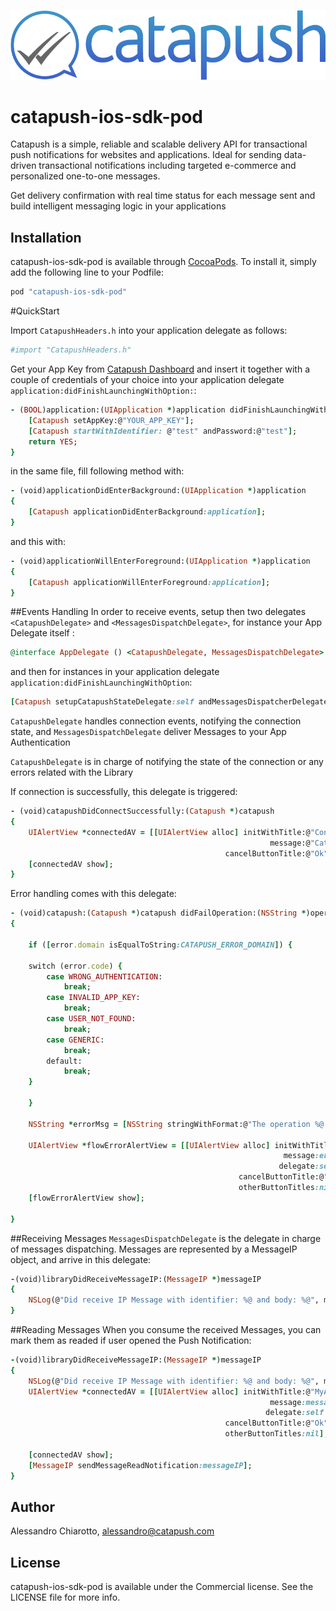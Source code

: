 ![Catapush Logo](https://github.com/Catapush/catapush-ios-sdk-pod/blob/master/catapush_logo.png)


# catapush-ios-sdk-pod

Catapush is a simple, reliable and scalable delivery API for transactional push notifications for websites and applications. Ideal for sending data-driven transactional notifications including targeted e-commerce and personalized one-to-one messages.

Get delivery confirmation with real time status for each message sent and build intelligent messaging logic in your applications 

## Installation

catapush-ios-sdk-pod is available through [CocoaPods](http://cocoapods.org). To install
it, simply add the following line to your Podfile:

```ruby
pod "catapush-ios-sdk-pod"
```


#QuickStart

Import ```CatapushHeaders.h``` into your application delegate as follows:
```ruby
#import "CatapushHeaders.h"
```
Get your App Key from [Catapush Dashboard](http://www.catapush.com/panel/dashboard) and insert it together with a couple of credentials of your choice into your application delegate ```application:didFinishLaunchingWithOption:```:
```ruby
- (BOOL)application:(UIApplication *)application didFinishLaunchingWithOptions:(NSDictionary *)launchOptions {
    [Catapush setAppKey:@"YOUR_APP_KEY"];
    [Catapush startWithIdentifier: @"test" andPassword:@"test"];
    return YES;
}
```
in the same file, fill following method with:
```ruby
- (void)applicationDidEnterBackground:(UIApplication *)application
{
    [Catapush applicationDidEnterBackground:application];
}
```
and this with:
```ruby
- (void)applicationWillEnterForeground:(UIApplication *)application
{
    [Catapush applicationWillEnterForeground:application];
}
```

##Events Handling
In order to receive events, setup then two delegates ```<CatapushDelegate>``` and ```<MessagesDispatchDelegate>```, for instance your App Delegate itself :
```ruby
@interface AppDelegate () <CatapushDelegate, MessagesDispatchDelegate>
```
and then for instances in your application delegate ```application:didFinishLaunchingWithOption```:
```ruby
[Catapush setupCatapushStateDelegate:self andMessagesDispatcherDelegate:self];
```

```CatapushDelegate``` handles connection events, notifying the connection state, and ```MessagesDispatchDelegate``` deliver Messages to your App
Authentication

```CatapushDelegate``` is in charge of notifying the state of the connection or any errors related with the Library

If connection is successfully, this delegate is triggered:
```ruby
- (void)catapushDidConnectSuccessfully:(Catapush *)catapush
{
	UIAlertView *connectedAV = [[UIAlertView alloc] initWithTitle:@"Connected" 
                                                          message:@"Catapush Connected!" delegate:self 
                                                cancelButtonTitle:@"Ok" otherButtonTitles:nil];
	[connectedAV show];
}
```
Error handling comes with this delegate:
```ruby
- (void)catapush:(Catapush *)catapush didFailOperation:(NSString *)operationName withError:(NSError *)error
{

	if ([error.domain isEqualToString:CATAPUSH_ERROR_DOMAIN]) {

    switch (error.code) {
        case WRONG_AUTHENTICATION:
            break;
        case INVALID_APP_KEY:
            break;
        case USER_NOT_FOUND:
            break;
        case GENERIC:
            break;
        default:
            break;
    }

	}

	NSString *errorMsg = [NSString stringWithFormat:@"The operation %@ is failed with error:\n%@", operationName, [error localizedDescription]];

	UIAlertView *flowErrorAlertView = [[UIAlertView alloc] initWithTitle:@"Error"	
                                                             message:errorMsg
                                                            delegate:self
                                                   cancelButtonTitle:@"Ok"
                                                   otherButtonTitles:nil];
	[flowErrorAlertView show];

}
```
##Receiving Messages
```MessagesDispatchDelegate``` is the delegate in charge of messages dispatching. Messages are represented by a MessageIP object, and arrive in this delegate:

```ruby
-(void)libraryDidReceiveMessageIP:(MessageIP *)messageIP
{
    NSLog(@"Did receive IP Message with identifier: %@ and body: %@", messageIP.identifier, messageIP.body);
}
```
##Reading Messages
When you consume the received Messages, you can mark them as readed if user opened the Push Notification:
```ruby
-(void)libraryDidReceiveMessageIP:(MessageIP *)messageIP
{
    NSLog(@"Did receive IP Message with identifier: %@ and body: %@", messageIP.identifier, messageIP.body);
    UIAlertView *connectedAV = [[UIAlertView alloc] initWithTitle:@"MyApp"
                                                          message:messageIP.body
                                                         delegate:self
                                                cancelButtonTitle:@"Ok"
                                                otherButtonTitles:nil];

    [connectedAV show];
    [MessageIP sendMessageReadNotification:messageIP];
}
```

## Author

Alessandro Chiarotto, alessandro@catapush.com

## License

catapush-ios-sdk-pod is available under the Commercial license. See the LICENSE file for more info.
